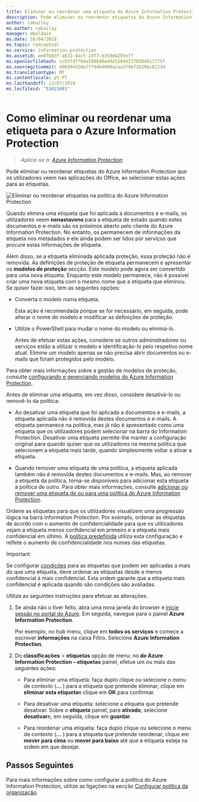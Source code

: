 ```yaml
---
title: Eliminar ou reordenar uma etiqueta do Azure Information Protection – AIP
description: Pode eliminar ou reordenar etiquetas do Azure Information Protection que os utilizadores veem.
author: cabailey
ms.author: cabailey
manager: mbaldwin
ms.date: 10/04/2018
ms.topic: conceptual
ms.service: information-protection
ms.assetid: ae0f603f-a632-4ac5-a3f7-6358d4255eff
ms.openlocfilehash: ccb5f4ff84e590640ed4e5204d2170384611775f
ms.sourcegitcommit: d06594550e7ff94b4098a2aa379ef2b19bc6123d
ms.translationtype: MT
ms.contentlocale: pt-PT
ms.lasthandoff: 12/07/2018
ms.locfileid: "53023401"
---
```

# <a name="how-to-delete-or-reorder-a-label-for-azure-information-protection"></a>Como eliminar ou reordenar uma etiqueta para o Azure Information Protection

>*Aplica-se a: [Azure Information Protection](https://azure.microsoft.com/pricing/details/information-protection)*

Pode eliminar ou reordenar etiquetas do Azure Information Protection que os utilizadores veem nas aplicações do Office, ao selecionar estas ações para as etiquetas.

![Eliminar ou reordenar etiquetas na política do Azure Information Protection](./media/info-protect-contextmenu.png)

Quando elimina uma etiqueta que foi aplicada a documentos e e-mails, os utilizadores veem **nenastaveno** para a etiqueta de estado quando estes documentos e e-mails são os próximos aberto pelo cliente do Azure Information Protection. No entanto, os permanecem de informações da etiqueta nos metadados e ele ainda podem ser lidos por serviços que procure estas informações de etiqueta.

Além disso, se a etiqueta eliminada aplicada proteção, essa proteção não é removida. As definições de proteção de etiqueta permanecem e apresentar os **modelos de proteção** secção. Este modelo pode agora ser convertido para uma nova etiqueta. Enquanto este modelo permanece, não é possível criar uma nova etiqueta com o mesmo nome que a etiqueta que eliminou. Se quiser fazer isso, tem as seguintes opções:

- Converta o modelo numa etiqueta. 
    
    Esta ação é recomendada porque se for necessário, em seguida, pode alterar o nome do modelo e modificar as definições de proteção.

- Utilize o PowerShell para mudar o nome do modelo ou eliminá-lo.
    
    Antes de efetuar estas ações, considere se outros administradores ou serviços estão a utilizar o modelo e identificação-lo pelo respetivo nome atual. Elimine um modelo apenas se não precisa abrir documentos ou e-mails que foram protegidos pelo modelo.

Para obter mais informações sobre a gestão de modelos de proteção, consulte [configurando e gerenciando modelos do Azure Information Protection](configure-policy-templates.md).

Antes de eliminar uma etiqueta, em vez disso, considere desativá-lo ou removê-lo da política:
    
- Ao desativar uma etiqueta que foi aplicada a documentos e e-mails, a etiqueta aplicada não é removida destes documentos e e-mails. A etiqueta permanece na política, mas já não é apresentado como uma etiqueta que os utilizadores podem selecionar na barra do Information Protection. Desativar uma etiqueta permite-lhe manter a configuração original para quando quiser que os utilizadores na mesma política que selecionem a etiqueta mais tarde, quando simplesmente voltar a ativar a etiqueta.

- Quando remover uma etiqueta de uma política, a etiqueta aplicada também não é removida destes documentos e e-mails. Mas, ao remover a etiqueta da política, torna-se disponíveis para adicionar esta etiqueta à política de outro. Para obter mais informações, consulte [adicionar ou remover uma etiqueta de ou para uma política do Azure Information Protection](configure-policy-add-remove-label.md).

Ordene as etiquetas para que os utilizadores visualizem uma progressão lógica na barra Information Protection. Por exemplo, ordenar as etiquetas de acordo com o aumento de confidencialidade para que os utilizadores vejam a etiqueta menos confidencial em primeiro e a etiqueta mais confidencial em último. A [política predefinida](configure-policy-default.md) utiliza esta configuração e reflete o aumento de confidencialidade nos nomes das etiquetas.

> [!IMPORTANT]
>Se configurar [condições](configure-policy-classification.md) para as etiquetas que podem ser aplicadas a mais do que uma etiqueta, deve ordenar as etiquetas desde a menos confidencial à mais confidencial. Esta ordem garante que a etiqueta mais confidencial é aplicada quando são condições são avaliadas.


Utilize as seguintes instruções para efetuar as alterações.

1. Se ainda não o tiver feito, abra uma nova janela do browser e [inicie sessão no portal do Azure](configure-policy.md#signing-in-to-the-azure-portal). Em seguida, navegue para o painel **Azure Information Protection**. 
    
    Por exemplo, no hub menu, clique em **todos os serviços** e comece a escrever **informações** na caixa Filtro. Selecione **Azure Information Protection**.

2. Do **classificações** > **etiquetas** opção de menu: no **do Azure Information Protection – etiquetas** painel, efetue um ou mais das seguintes ações: 

    - Para eliminar uma etiqueta: faça duplo clique ou selecione o menu de contexto (**...** ) para a etiqueta que pretende eliminar, clique em **eliminar esta etiqueta**e clique em **OK** para confirmar. 

    - Para desativar uma etiqueta: selecione a etiqueta que pretende desativar. Sobre o **etiqueta** painel, para **ativado**, selecione **desativar**e, em seguida, clique em **guardar**.

    - Para reordenar uma etiqueta: faça duplo clique ou selecione o menu de contexto (**...** ) para a etiqueta que pretende reordenar, clique em **mover para cima** ou **mover para baixo** até que a etiqueta esteja na ordem em que desejar.  

## <a name="next-steps"></a>Passos Seguintes

Para mais informações sobre como configurar a política do Azure Information Protection, utilize as ligações na secção [Configurar política da organização](configure-policy.md#configuring-your-organizations-policy).  


